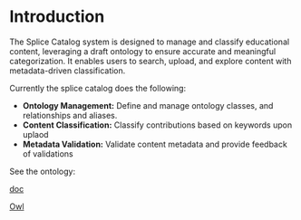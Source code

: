 # Introduction

The Splice Catalog system is designed to manage and classify educational content, leveraging a draft ontology to ensure accurate and meaningful categorization. It enables users to search, upload, and explore content with metadata-driven classification.

Currently the splice catalog does the following:

- **Ontology Management:** Define and manage ontology classes, and relationships and aliases.
- **Content Classification:** Classify contributions based on keywords upon uplaod
- **Metadata Validation:** Validate content metadata and provide feedback of validations


See the ontology:

[doc](https://docs.google.com/spreadsheets/d/1kKJy5FLu5i_QQbTnfpxtRZPU1HX37WisQix-eCxDpC8/edit?gid=16304243#gid=16304243)

[Owl](https://webprotege.stanford.edu/#projects/c1bf6baa-c45a-449d-8171-a5e2671b84ab/edit/Classes)
